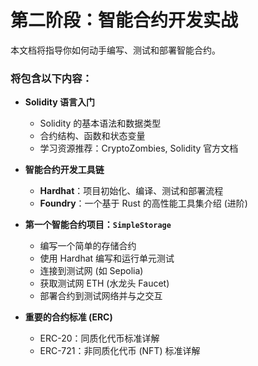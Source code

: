 # 第二阶段：智能合约开发实战

本文档将指导你如何动手编写、测试和部署智能合约。

### 将包含以下内容：

- **Solidity 语言入门**
  - Solidity 的基本语法和数据类型
  - 合约结构、函数和状态变量
  - 学习资源推荐：CryptoZombies, Solidity 官方文档

- **智能合约开发工具链**
  - **Hardhat**：项目初始化、编译、测试和部署流程
  - **Foundry**：一个基于 Rust 的高性能工具集介绍 (进阶)

- **第一个智能合约项目：`SimpleStorage`**
  - 编写一个简单的存储合约
  - 使用 Hardhat 编写和运行单元测试
  - 连接到测试网 (如 Sepolia)
  - 获取测试网 ETH (水龙头 Faucet)
  - 部署合约到测试网络并与之交互

- **重要的合约标准 (ERC)**
  - ERC-20：同质化代币标准详解
  - ERC-721：非同质化代币 (NFT) 标准详解 